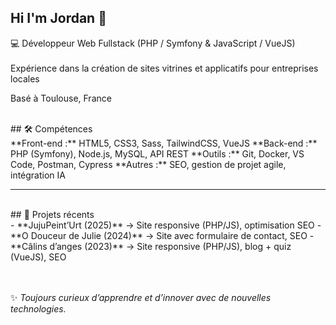 ## Hi I'm Jordan 👋


💻 Développeur Web Fullstack (PHP / Symfony & JavaScript / VueJS)  
<br>
Expérience dans la création de sites vitrines et applicatifs pour entreprises locales  

Basé à Toulouse, France  

<br>
## 🛠️ Compétences  
<br>
**Front-end :** HTML5, CSS3, Sass, TailwindCSS, VueJS  
**Back-end :** PHP (Symfony), Node.js, MySQL, API REST  
**Outils :** Git, Docker, VS Code, Postman, Cypress  
**Autres :** SEO, gestion de projet agile, intégration IA  

---
<br>
## 📌 Projets récents  
<br>
- **JujuPeint’Urt (2025)** → Site responsive (PHP/JS), optimisation SEO  
- **O Douceur de Julie (2024)** → Site avec formulaire de contact, SEO  
- **Câlins d’anges (2023)** → Site responsive (PHP/JS), blog + quiz (VueJS), SEO

  
<br><br>
✨ *Toujours curieux d’apprendre et d’innover avec de nouvelles technologies.*
